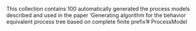 This collection contains 100 automatically generated the process models described and used in the paper ‘Generating algorithm for the behavior equivalent process tree based on complete finite prefix’# ProcessModel

